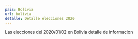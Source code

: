 ```yaml
---
pais: Bolivia
url: bolivia
detalle: Detalle elecciones 2020
---
```

Las elecciones del 2020/01/02 en Bolivia detalle de informacion